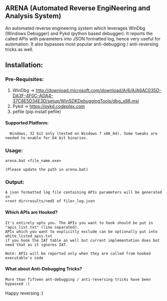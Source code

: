 ## ARENA (Automated Reverse EngiNeering and Analysis System)

An automated reverse engineering system which leverages WinDbg (Windows Debugger) and Pykd (python based debugger). It reports the called APIs with parameters into JSON formatted log, hence very useful for automation. It also bypasses most popular anti-debugging / anti-reversing tricks as well.

## Installation:

### Pre-Requisites:
  1. WinDbg -> http://download.microsoft.com/download/A/6/A/A6AC035D-DA3F-4F0C-ADA4-37C8E5D34E3D/setup/WinSDKDebuggingTools/dbg_x86.msi
  2. Pykd -> https://pykd.codeplex.com
  3. pefile (pip install pefile)
  
 #### Supported Platform: 
      Windows, 32 bit only (tested on Windows 7 x86_64). Some tweaks are needed to enable for 64 bit binaries.
  
 ### Usage:
    arena.bat <file_name.exe>
    
    (Please update the path in arena.bat)
    
    
    
 ### Output:
    A json formatted log file containing APIs parameters will be generated in
    <root dir>results/<md5 of file>_log.json
    

#### Which APIs are Hooked?
    It's entirely upto you. The APIs you want to hook should be put in "apis_list.txt" (line separated). 
    APIs which you want to explicitly exclude can be optionally put into white_listed_apis.txt 
    if you hook the IAT table as well but current implementation does bot need that as it ignores IAT.
    
    Note: APIs will be reported only when they are called from hooked executable's code
    
#### What about Anti-Debugging Tricks?
    More than fifteen ant-debugging / anti-reversing tricks have been bypassed :)    

Happy reversing :)
    
